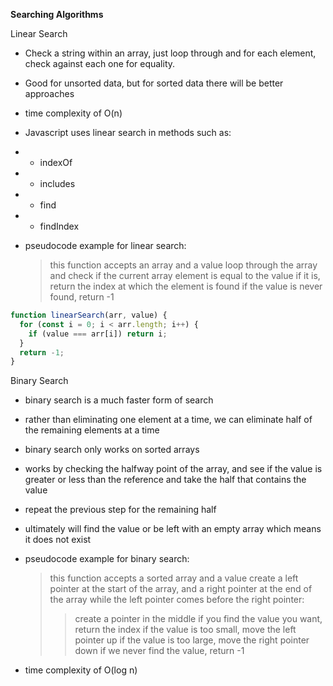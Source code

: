 **Searching Algorithms**

Linear Search

- Check a string within an array, just loop through and for each element, check against each one for equality.
- Good for unsorted data, but for sorted data there will be better approaches
- time complexity of O(n)

- Javascript uses linear search in methods such as:
- - indexOf
- - includes
- - find
- - findIndex

- pseudocode example for linear search:
  > this function accepts an array and a value
  > loop through the array and check if the current array element is equal to the value
  > if it is, return the index at which the element is found
  > if the value is never found, return -1

```js
function linearSearch(arr, value) {
  for (const i = 0; i < arr.length; i++) {
    if (value === arr[i]) return i;
  }
  return -1;
}
```

Binary Search

- binary search is a much faster form of search
- rather than eliminating one element at a time, we can eliminate half of the remaining elements at a time
- binary search only works on sorted arrays

- works by checking the halfway point of the array, and see if the value is greater or less than the reference and take the half that contains the value
- repeat the previous step for the remaining half
- ultimately will find the value or be left with an empty array which means it does not exist

- pseudocode example for binary search:

  > this function accepts a sorted array and a value
  > create a left pointer at the start of the array, and a right pointer at the end of the array
  > while the left pointer comes before the right pointer:
  >
  > > create a pointer in the middle
  > > if you find the value you want, return the index
  > > if the value is too small, move the left pointer up
  > > if the value is too large, move the right pointer down
  > > if we never find the value, return -1

- time complexity of O(log n)
